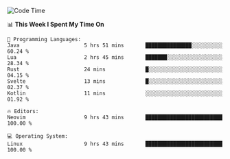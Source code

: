 <!-- [![Top Langs](https://github-readme-stats.vercel.app/api/top-langs/?username=gagahsyuja&theme=dracula&hide_border=true&border_radius=7)](https://github.com/anuraghazra/github-readme-stats) -->

<!--START_SECTION:waka-->
![Code Time](http://img.shields.io/badge/Code%20Time-369%20hrs%2020%20mins-blue)

📊 **This Week I Spent My Time On** 

```text
💬 Programming Languages: 
Java                     5 hrs 51 mins       ███████████████░░░░░░░░░░   60.24 % 
Lua                      2 hrs 45 mins       ███████░░░░░░░░░░░░░░░░░░   28.34 % 
Rust                     24 mins             █░░░░░░░░░░░░░░░░░░░░░░░░   04.15 % 
Svelte                   13 mins             █░░░░░░░░░░░░░░░░░░░░░░░░   02.37 % 
Kotlin                   11 mins             ░░░░░░░░░░░░░░░░░░░░░░░░░   01.92 % 

🔥 Editors: 
Neovim                   9 hrs 43 mins       █████████████████████████   100.00 % 

💻 Operating System: 
Linux                    9 hrs 43 mins       █████████████████████████   100.00 % 
```


<!--END_SECTION:waka-->
